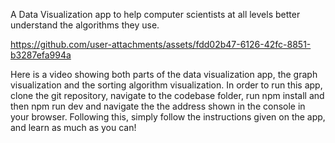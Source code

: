 A Data Visualization app to help computer scientists at all levels better understand the algorithms they use.

https://github.com/user-attachments/assets/fdd02b47-6126-42fc-8851-b3287efa994a


Here is a video showing both parts of the data visualization app, the graph visualization and the sorting algorithm visualization.
In order to run this app, clone the git repository, navigate to the codebase folder, run npm install and then npm run dev and navigate the the address shown in the console in your browser. Following this, simply follow the instructions given on the app, and learn as much as you can!
